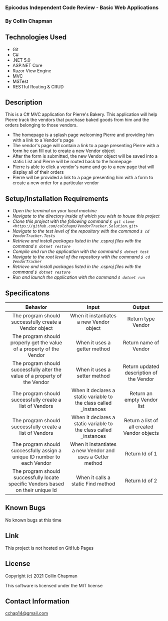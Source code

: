 ### Epicodus Independent Code Review - Basic Web Applications

### By Collin Chapman

## Technologies Used

* Git
* C#
* .NET 5.0
* ASP.NET Core
* Razor View Engine
* MVC
* MSTest
* RESTful Routing & CRUD

## Description

This is a C# MVC application for Pierre's Bakery. This application will help Pierre track the vendors that purchase baked goods from him and the orders belonging to those vendors. 

* The homepage is a splash page welcoming Pierre and providing him with a link to a Vendor's page
* The vendor's page will contain a link to a page presenting Pierre with a form he can fill out to create a new Vendor object
* After the form is submitted, the new Vendor object will be saved into a static List and Pierre will be routed back to the homepage
* Pierre is able to click a vendor's name and go to a new page that will display all of their orders
* Pierre will be provided a link to a page presenting him with a form to create a new order for a particular vendor

## Setup/Installation Requirements

* _Open the terminal on your local machine_
* _Navigate to the directory inside of which you wish to house this project_
* _Clone this project with the following command  `$ git clone <https://github.com/colchapm/VendorTracker.Solution.git>`_
* _Navigate to the test level of the repository with the command `$ cd VendorTracker.Tests`_
* _Retrieve and install packages listed in the .csproj files with the command `$ dotnet restore`_
* _Compile and run the application with the command `$ dotnet test`_
* _Navigate to the root level of the repository with the command `$ cd VendorTracker`_
* _Retrieve and install packages listed in the .csproj files with the command `$ dotnet restore`_
* _Run and launch the application with the command `$ dotnet run`_

## Specificatons

| Behavior | Input | Output |
|:---: |:---:|:---:|
| The program should successfully create a Vendor object | When it instantiates a new Vendor object | Return type Vendor |
| The program should properly get the value of a property of the Vendor | When it uses a getter method | Return name of Vendor |
| The program should successfully alter the value of a property of the Vendor | When it uses a setter method | Return updated description of the Vendor |
| The program should successfully create a list of Vendors | When it declares a static variable to the class called _instances | Return an empty Vendor list |
| The program should successfully create a list of Vendors | When it declares a static variable to the class called _instances | Return a list of all created Vendor objects |
| The program should successfully assign a unique ID number to each Vendor | When it instantiates a new Vendor and uses a Getter method | Return Id of 1 |
| The program should successfully locate specific Vendors based on their unique Id  | When it calls a static Find method | Return Id of 2 |

## Known Bugs

No known bugs at this time 

## Link

This project is not hosted on GitHub Pages

## License

Copyright (c) 2021 Collin Chapman

This software is licensed under the MIT license

## Contact Information

cchap14@gmail.com